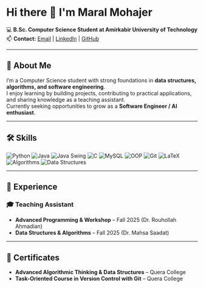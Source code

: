 # Hi there 👋 I'm Maral Mohajer

💻 **B.Sc. Computer Science Student at Amirkabir University of Technology**  
📫 **Contact:** [Email](mailto:maral.mohajer1991@gmail.com) | [LinkedIn](https://www.linkedin.com/in/maral-mohajer) | [GitHub](https://github.com/MaralMohajer)  

---

## 🔹 About Me
I’m a Computer Science student with strong foundations in **data structures, algorithms, and software engineering**.  
I enjoy learning by building projects, contributing to practical applications, and sharing knowledge as a teaching assistant.  
Currently seeking opportunities to grow as a **Software Engineer / AI enthusiast**.

---

## 🛠️ Skills

![Python](https://img.shields.io/badge/Python-3776AB?style=for-the-badge&logo=python&logoColor=white)
![Java](https://img.shields.io/badge/Java-007396?style=for-the-badge&logo=java&logoColor=white)
![Java Swing](https://img.shields.io/badge/Java%20Swing-6DB33F?style=for-the-badge&logo=java&logoColor=white)
![C](https://img.shields.io/badge/C-00599C?style=for-the-badge&logo=c&logoColor=white)
![MySQL](https://img.shields.io/badge/MySQL-4479A1?style=for-the-badge&logo=mysql&logoColor=white)
![OOP](https://img.shields.io/badge/OOP-FF8C00?style=for-the-badge)
![Git](https://img.shields.io/badge/Git-F05032?style=for-the-badge&logo=git&logoColor=white)
![LaTeX](https://img.shields.io/badge/LaTeX-008080?style=for-the-badge&logo=latex&logoColor=white)
![Algorithms](https://img.shields.io/badge/Algorithms-FF6347?style=for-the-badge)
![Data Structures](https://img.shields.io/badge/Data%20Structures-4B0082?style=for-the-badge)

---

## 🔹 Experience
### 🎓 Teaching Assistant  
- **Advanced Programming & Workshop** – Fall 2025 (Dr. Rouhollah Ahmadian)  
- **Data Structures & Algorithms** – Fall 2025 (Dr. Mahsa Saadat)  

---

## 🔹 Certificates
- **Advanced Algorithmic Thinking & Data Structures** – Quera College  
- **Task-Oriented Course in Version Control with Git** – Quera College  

